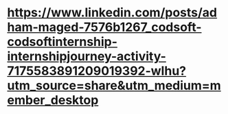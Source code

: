 # https://www.linkedin.com/posts/adham-maged-7576b1267_codsoft-codsoftinternship-internshipjourney-activity-7175583891209019392-wlhu?utm_source=share&utm_medium=member_desktop
